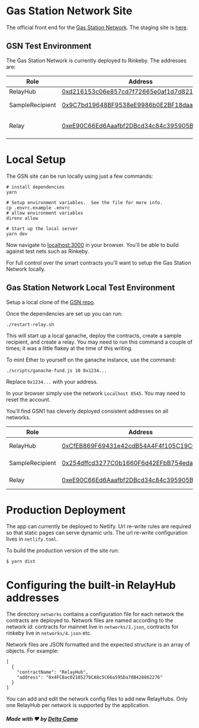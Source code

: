 # Gas Station Network Site

The official front end for the [Gas Station Network](https://opengsn.org/).  The staging site is [here](https://gsn-staging.netlify.com).

## GSN Test Environment

The Gas Station Network is currently deployed to Rinkeby.  The addresses are:

| Role | Address | Description |
| ---- | ------- | ----------- |
| RelayHub | [0xd216153c06e857cd7f72665e0af1d7d82172f494](https://gsn-staging.netlify.com/relay-hubs/0x4FC8ac0210527bCA8c5C66a595Da78B428862276) | Main RelayHub contract |
| SampleRecipient | [0x9C7bd19648BF9538eE9986b0E2BF18daaA80601c](https://gsn-staging.netlify.com/recipients/0x9C7bd19648BF9538eE9986b0E2BF18daaA80601c) | Example contract that handles meta tx |
| Relay | [0xeE90C66Ed6Aaafbf2DBcd34c84c395905B5C8f20](https://gsn-staging.netlify.com/relay-hubs/0x4FC8ac0210527bCA8c5C66a595Da78B428862276/relay?relayUrl=https://rinkeby-01.gsn.openzeppelin.org) | Relay deployed to https://rinkeby-01.gsn.openzeppelin.org |

# Local Setup

The GSN site can be run locally using just a few commands:

```
# install dependencies
yarn
```

```
# Setup environment variables.  See the file for more info.
cp .envrc.example .envrc
# allow environment variables
direnv allow
```

```
# Start up the local server
yarn dev
```

Now navigate to [localhost:3000](http://localhost:3000) in your browser.  You'll be able to build against test nets such as Rinkeby.

For full control over the smart contracts you'll want to setup the Gas Station Network locally.

## Gas Station Network Local Test Environment

Setup a local clone of the [GSN repo](https://github.com/opengsn/gsn).  

Once the dependencies are set up you can run:

```
./restart-relay.sh
```

This will start up a local ganache, deploy the contracts, create a sample recipient, and create a relay.  You may need to run this command a couple of times; it was a little flakey at the time of this writing.

To mint Ether to yourself on the ganache instance, use the command:

```
./scripts/ganache-fund.js 10 0x1234...
```

Replace `0x1234...` with your address.

In your browser simply use the network `Localhost 8545`.  You may need to reset the account.

You'll find GSN1 has cleverly deployed consistent addresses on all networks.

| Role | Address | Description |
| ---- | ------- | ----------- |
| RelayHub | [0xCfEB869F69431e42cdB54A4F4f105C19C080A601](http://localhost:3000/relay-hubs/0xCfEB869F69431e42cdB54A4F4f105C19C080A601) | Main RelayHub contract |
| SampleRecipient | [0x254dffcd3277C0b1660F6d42EFbB754edaBAbC2B](http://localhost:3000/recipients/0x254dffcd3277C0b1660F6d42EFbB754edaBAbC2B) | Example contract that handles meta tx |
| Relay | [0xeE90C66Ed6Aaafbf2DBcd34c84c395905B5C8f20](http://localhost:3000/relay-hubs/0xCfEB869F69431e42cdB54A4F4f105C19C080A601/relay?relayAddress=0xeE90C66Ed6Aaafbf2DBcd34c84c395905B5C8f20) | Relay deployed to http://localhost:8090 |

# Production Deployment

The app can currently be deployed to Netlify.  Url re-write rules are required so that static pages can serve dynamic urls.  The url re-write configuration lives in `netlify.toml`.

To build the production version of the site run:

```
$ yarn dist
```

# Configuring the built-in RelayHub addresses

The directory `networks` contains a configuration file for each network the contracts are deployed to.  Network files are named according to the network id: contracts for mainnet live in `networks/1.json`, contracts for rinkeby live in `networks/4.json` etc.

Network files are JSON formatted and the expected structure is an array of objects.  For example:

```
[
  {
    "contractName": "RelayHub",
    "address": "0x4FC8ac0210527bCA8c5C66a595Da78B428862276"
  }
]
```

You can add and edit the network config files to add new RelayHubs.  Only one RelayHub per network is supported by the application.

##### Made with :heart: by [Delta Camp](https://delta.camp)
